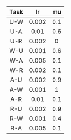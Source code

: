 | Task |   lr  |  mu |
|:----:|:-----:|:---:|
|  U-W | 0.002 | 0.1 |
|  U-A |  0.01 | 0.6 |
|  U-R | 0.002 |  0  |
|  W-U | 0.001 | 0.6 |
|  W-A | 0.005 | 0.1 |
|  W-R | 0.002 | 0.1 |
|  A-U | 0.002 | 0.9 |
|  A-W | 0.001 |  1  |
|  A-R |  0.01 | 0.1 |
|  R-U | 0.002 | 0.9 |
|  R-W | 0.001 | 0.4 |
|  R-A | 0.005 | 0.1 |
